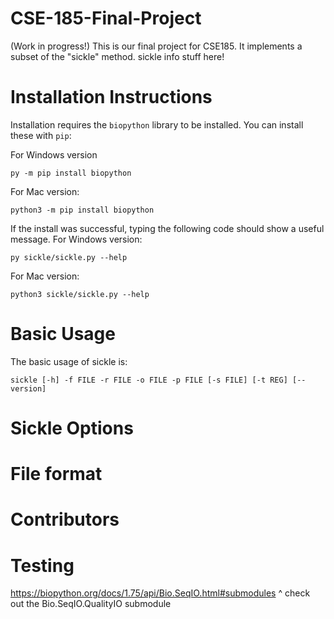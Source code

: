 # CSE-185-Final-Project
(Work in progress!)
This is our final project for CSE185. It implements a subset of the "sickle" method.
sickle info stuff here!

# Installation Instructions
Installation requires the `biopython` library to be installed. You can install these with `pip`:

For Windows version
```
py -m pip install biopython
```
For Mac version:
```
python3 -m pip install biopython
```
If the install was successful, typing the following code should show a useful message.
For Windows version:
```
py sickle/sickle.py --help 
```
For Mac version:
```
python3 sickle/sickle.py --help
```

# Basic Usage
The basic usage of sickle is:
```
sickle [-h] -f FILE -r FILE -o FILE -p FILE [-s FILE] [-t REG] [--version]
```
# Sickle Options

# File format

# Contributors

# Testing
https://biopython.org/docs/1.75/api/Bio.SeqIO.html#submodules 
^ check out the  Bio.SeqIO.QualityIO submodule
